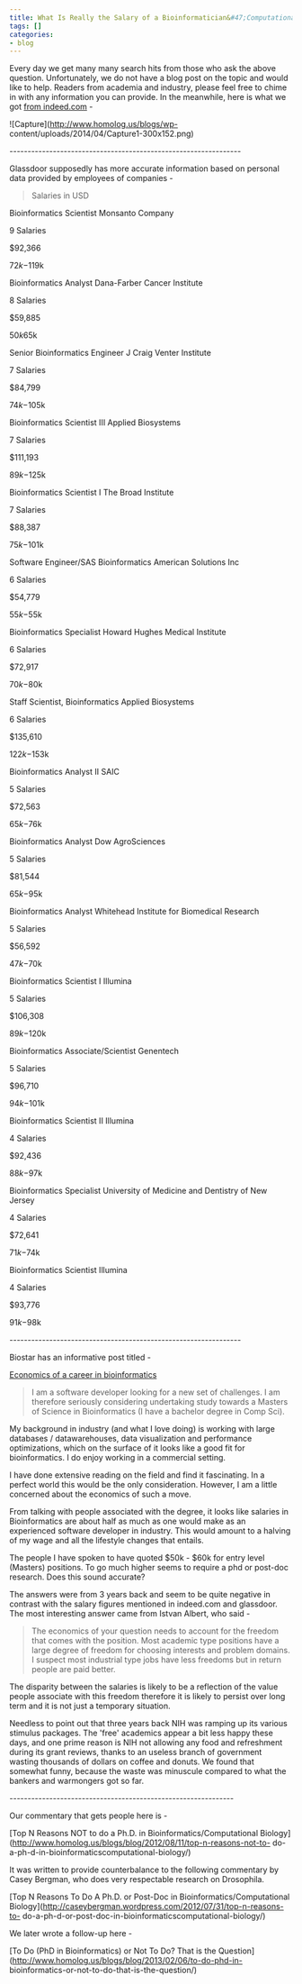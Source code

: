 ```yaml
---
title: What Is Really the Salary of a Bioinformatician&#47;Computational Biologist?
tags: []
categories:
- blog
---
```

Every day we get many many search hits from those who ask the above question.
Unfortunately, we do not have a blog post on the topic and would like to help.
Readers from academia and industry, please feel free to chime in with any
information you can provide. In the meanwhile, here is what we got [from
indeed.com](http://www.indeed.com/salary/Bioinformatics.html) \-
<!--more-->

![Capture](http://www.homolog.us/blogs/wp-
content/uploads/2014/04/Capture1-300x152.png)

\----------------------------------------------------------------

Glassdoor supposedly has more accurate information based on personal data
provided by employees of companies -

> Salaries in USD

Bioinformatics Scientist Monsanto Company

9 Salaries

$92,366

$72k-$119k

Bioinformatics Analyst Dana-Farber Cancer Institute

8 Salaries

$59,885

$50k$65k

Senior Bioinformatics Engineer J Craig Venter Institute

7 Salaries

$84,799

$74k-$105k

Bioinformatics Scientist III Applied Biosystems

7 Salaries

$111,193

$89k-$125k

Bioinformatics Scientist I The Broad Institute

7 Salaries

$88,387

$75k-$101k

Software Engineer/SAS Bioinformatics American Solutions Inc

6 Salaries

$54,779

$55k-$55k

Bioinformatics Specialist Howard Hughes Medical Institute

6 Salaries

$72,917

$70k-$80k

Staff Scientist, Bioinformatics Applied Biosystems

6 Salaries

$135,610

$122k-$153k

Bioinformatics Analyst II SAIC

5 Salaries

$72,563

$65k-$76k

Bioinformatics Analyst Dow AgroSciences

5 Salaries

$81,544

$65k-$95k

Bioinformatics Analyst Whitehead Institute for Biomedical Research

5 Salaries

$56,592

$47k-$70k

Bioinformatics Scientist I Illumina

5 Salaries

$106,308

$89k-$120k

Bioinformatics Associate/Scientist Genentech

5 Salaries

$96,710

$94k-$101k

Bioinformatics Scientist II Illumina

4 Salaries

$92,436

$88k-$97k

Bioinformatics Specialist University of Medicine and Dentistry of New Jersey

4 Salaries

$72,641

$71k-$74k

Bioinformatics Scientist Illumina

4 Salaries

$93,776

$91k-$98k

\----------------------------------------------------------------

Biostar has an informative post titled -

[Economics of a career in bioinformatics](http://www.biostars.org/p/3478/)

> I am a software developer looking for a new set of challenges. I am
therefore seriously considering undertaking study towards a Masters of Science
in Bioinformatics (I have a bachelor degree in Comp Sci).

My background in industry (and what I love doing) is working with large
databases / datawarehouses, data visualization and performance optimizations,
which on the surface of it looks like a good fit for bioinformatics. I do
enjoy working in a commercial setting.

I have done extensive reading on the field and find it fascinating. In a
perfect world this would be the only consideration. However, I am a little
concerned about the economics of such a move.

From talking with people associated with the degree, it looks like salaries in
Bioinformatics are about half as much as one would make as an experienced
software developer in industry. This would amount to a halving of my wage and
all the lifestyle changes that entails.

The people I have spoken to have quoted $50k - $60k for entry level (Masters)
positions. To go much higher seems to require a phd or post-doc research. Does
this sound accurate?

The answers were from 3 years back and seem to be quite negative in contrast
with the salary figures mentioned in indeed.com and glassdoor. The most
interesting answer came from Istvan Albert, who said -

> The economics of your question needs to account for the freedom that comes
with the position. Most academic type positions have a large degree of freedom
for choosing interests and problem domains. I suspect most industrial type
jobs have less freedoms but in return people are paid better.

The disparity between the salaries is likely to be a reflection of the value
people associate with this freedom therefore it is likely to persist over long
term and it is not just a temporary situation.

Needless to point out that three years back NIH was ramping up its various
stimulus packages. The 'free' academics appear a bit less happy these days,
and one prime reason is NIH not allowing any food and refreshment during its
grant reviews, thanks to an useless branch of government wasting thousands of
dollars on coffee and donuts. We found that somewhat funny, because the waste
was minuscule compared to what the bankers and warmongers got so far.

\--------------------------------------------------------------

Our commentary that gets people here is -

[Top N Reasons NOT to do a Ph.D. in Bioinformatics/Computational
Biology](http://www.homolog.us/blogs/blog/2012/08/11/top-n-reasons-not-to-
do-a-ph-d-in-bioinformaticscomputational-biology/)

It was written to provide counterbalance to the following commentary by Casey
Bergman, who does very respectable research on Drosophila.

[Top N Reasons To Do A Ph.D. or Post-Doc in Bioinformatics/Computational
Biology](http://caseybergman.wordpress.com/2012/07/31/top-n-reasons-to-
do-a-ph-d-or-post-doc-in-bioinformaticscomputational-biology/)

We later wrote a follow-up here -

[To Do (PhD in Bioinformatics) or Not To Do? That is the
Question](http://www.homolog.us/blogs/blog/2013/02/06/to-do-phd-in-
bioinformatics-or-not-to-do-that-is-the-question/)

